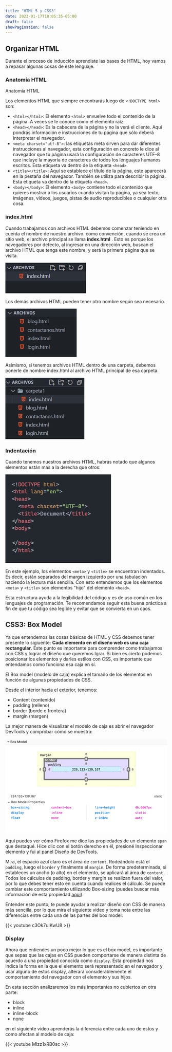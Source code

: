 ```yaml
---
title: "HTML 5 y CSS3"
date: 2023-01-17T18:05:35-05:00
draft: false
showPagination: false
---
```



## Organizar HTML

Durante el proceso de inducción aprendiste las bases de HTML, hoy vamos a repasar algunas cosas de este lenguaje.

### Anatomía HTML

Anatomía HTML

Los elementos HTML que siempre encontrarás luego de `<!DOCTYPE html>` son:

- `<html></html>`: El elemento `<html>` envuelve todo el contenido de la página. A veces se le conoce como el elemento raíz.
- `<head></head>`: Es la cabecera de la página y no la verá el cliente. Aquí pondrás información e instrucciones de tu página que sólo deberá interpretar el navegador.
- `<meta charset="utf-8">`: las etiquetas meta sirven para dar diferentes instrucciones al navegador, esta configuración en concreto le dice al navegador que tu página usará la configuración de caracteres UTF-8 que incluye la mayoría de caracteres de todos los lenguajes humanos escritos. Esta etiqueta va dentro de la etiqueta `<head>`.
- `<title></title>`: Aquí se establece el título de la página, este aparecerá en la pestaña del navegador. También se utiliza para describir la página. Esta etiqueta va dentro de la etiqueta `<head>`.
- `<body></body>`: El elemento `<body>` contiene todo el contenido que quieres mostrar a los usuarios cuando visitan tu página, ya sea texto, imágenes, vídeos, juegos, pistas de audio reproducibles o cualquier otra cosa.

### index.html

Cuando trabajamos con archivos HTML debemos comenzar teniendo en cuenta el nombre de nuestro archivo. como convención, cuando se crea un sitio web, el archivo principal se llama **index.html** . Esto es porque los navegadores por defecto, al ingresar en una dirección web, buscan el archivo HTML que tenga este nombre, y será la primera página que se visita.

![index image](index.png)

Los demás archivos HTML pueden tener otro nombre según sea necesario.

![archivos](archivos.png)

Asimismo, si tenemos archivos HTML dentro de una carpeta, debemos ponerle de nombre index.html al archivo HTML principal de esa carpeta.

![carpetas](carpeta.png)

### Indentación

Cuando tenemos nuestros archivos HTML, habrás notado que algunos elementos están más a la derecha que otros:

![indentación](indentacion.png)

En este ejemplo, los elementos `<meta>` y `<title>` se encuentran indentados. Es decir, están separados del margen izquierdo por una tabulación haciendo la lectura más sencilla. Con esto entendemos que los elementos `<meta>` y `<title>` son elementos "hijo" del elemento `<head>`.

Esta estructura ayuda a la legibilidad del código y es de uso común en los lenguajes de programación. Te recomendamos seguir esta buena práctica a fin de que tu código sea legible y evitar que se convierta en un caos.


## CSS3: Box Model

Ya que entendemos las cosas básicas de HTML y CSS debemos tener presente lo sigiuente: **Cada elemento en el diseño web es una caja rectangular**. Este punto es importante para comprender como trabajamos con CSS y lograr el diseño que queremos lgrar. Si bien es cierto podemos posicionar los elementos y darles estilos con CSS, es importante que entendamos como funciona esa caja en sí.

El Box model (modelo de caja) explica el tamaño de los elementos en función de algunas propiedades de CSS.

Desde el interior hacia el exterior, tenemos:

- Content (contenido)
- padding (relleno)
- border (borde o frontera)
- margin (margen)

La mejor manera de visualizar el modelo de caja es abrir el navegador DevTools y comprobar cómo se muestra:

![box model](boxmodel.png)

Aquí puedes ver cómo Firefox me dice las propiedades de un elemento `span` que destaqué. Hice clic con el botón derecho en él, presioné Inspeccionar elemento y fui al panel Diseño de DevTools.

Mira, el espacio azul claro es el área de `content`. Rodeándolo está el `padding`, luego el `border` y finalmente el `margin`. De forma predeterminada, si estableces un ancho (o alto) en el elemento, se aplicará al área de `content` . Todos los cálculos de padding, border y margin se realizan fuera del valor, por lo que debes tener esto en cuenta cuando realices el cálculo. Se puede cambiar este comportamiento utilizando Box-sizing (puedes buscar más información de esta propiedad [aqui](https://developer.mozilla.org/es/docs/Web/CSS/box-sizing)).

Entender este punto, te puede ayudar a realizar diseño con CSS de manera más sencilla, por lo que mira el siguiente video y toma nota entre las diferencias entre cada una de las partes del box model:

{{< youtube c3Ok7uIKwU8 >}}

### Display

Ahora que entiendes un poco mejor lo que es el box model, es importante que sepas que las cajas en CSS pueden comportarse de manera distinta de acuerdo a una propiedad conocida como `display`. Esta propiedad nos indica la forma en la que el elemento será representado en el navegador y usar alguno de estos display, alterará considerablemente el comportamiento del navegador con el elemento y sus hijos.

En esta sección analizaremos los más importantes no cubiertos en otra parte:

- block
- inline
- inline-block
- none

en el siguiente video aprenderás la diferencia entre cada uno de estos y como afectan al modelo de caja:

{{< youtube Mlzz1xRB0sc >}}

